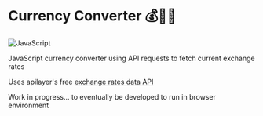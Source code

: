 # Currency Converter 💰💸💵
![JavaScript](https://img.shields.io/badge/javascript-%23323330.svg?style=for-the-badge&logo=javascript&logoColor=%23F7DF1E)

JavaScript currency converter using API requests to fetch current exchange rates

Uses apilayer's free [exchange rates data API](https://apilayer.com/marketplace/exchangerates_data-api)

Work in progress... to eventually be developed to run in browser environment
